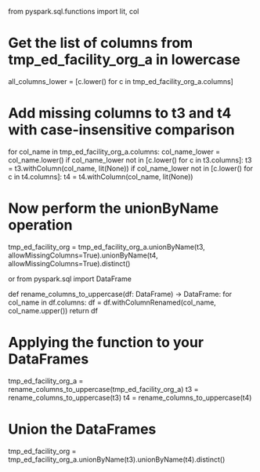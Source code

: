 from pyspark.sql.functions import lit, col

# Get the list of columns from tmp_ed_facility_org_a in lowercase
all_columns_lower = [c.lower() for c in tmp_ed_facility_org_a.columns]

# Add missing columns to t3 and t4 with case-insensitive comparison
for col_name in tmp_ed_facility_org_a.columns:
    col_name_lower = col_name.lower()
    if col_name_lower not in [c.lower() for c in t3.columns]:
        t3 = t3.withColumn(col_name, lit(None))
    if col_name_lower not in [c.lower() for c in t4.columns]:
        t4 = t4.withColumn(col_name, lit(None))

# Now perform the unionByName operation
tmp_ed_facility_org = tmp_ed_facility_org_a.unionByName(t3, allowMissingColumns=True).unionByName(t4, allowMissingColumns=True).distinct()


or 
from pyspark.sql import DataFrame

def rename_columns_to_uppercase(df: DataFrame) -> DataFrame:
    for col_name in df.columns:
        df = df.withColumnRenamed(col_name, col_name.upper())
    return df

# Applying the function to your DataFrames
tmp_ed_facility_org_a = rename_columns_to_uppercase(tmp_ed_facility_org_a)
t3 = rename_columns_to_uppercase(t3)
t4 = rename_columns_to_uppercase(t4)

# Union the DataFrames
tmp_ed_facility_org = tmp_ed_facility_org_a.unionByName(t3).unionByName(t4).distinct()

